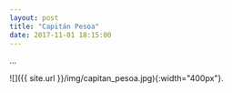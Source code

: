 ```yaml
---
layout: post
title: "Capitán Pesoa"
date: 2017-11-01 18:15:00
---
```


...

![]({{ site.url }}/img/capitan_pesoa.jpg){:width="400px"}.

